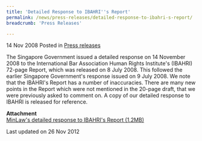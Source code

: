 ```yaml
---
title: 'Detailed Response to IBAHRI''s Report'
permalink: /news/press-releases/detailed-response-to-ibahri-s-report/
breadcrumb: 'Press Releases'

---
```




14 Nov 2008 Posted in [Press releases](/news/press-releases)

The Singapore Government issued a detailed response on 14 November 2008 to the International Bar Association Human Rights Institute's (IBAHRI) 72-page Report, which was released on 8 July 2008. This followed the earlier Singapore Government's response issued on 9 July 2008. We note that the IBAHRI's Report has a number of inaccuracies. There are many new points in the Report which were not mentioned in the 20-page draft, that we were previously asked to comment on. A copy of our detailed response to IBAHRI is released for reference.

**Attachment**  
[MinLaw's detailed response to IBAHRI's Report (1.2MB)](/files/news/press-releases/2008/11/linkclick502f.pdf) 


<p class="right-side-updated">Last updated on 26 Nov 2012</p>
